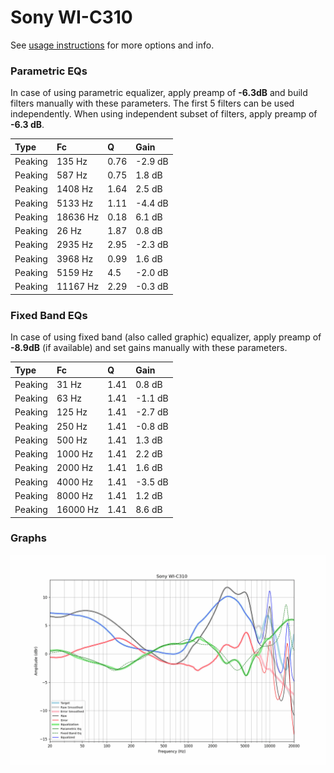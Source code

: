 # Sony WI-C310
See [usage instructions](https://github.com/jaakkopasanen/AutoEq#usage) for more options and info.

### Parametric EQs
In case of using parametric equalizer, apply preamp of **-6.3dB** and build filters manually
with these parameters. The first 5 filters can be used independently.
When using independent subset of filters, apply preamp of **-6.3 dB**.

| Type    | Fc       |    Q | Gain    |
|:--------|:---------|:-----|:--------|
| Peaking | 135 Hz   | 0.76 | -2.9 dB |
| Peaking | 587 Hz   | 0.75 | 1.8 dB  |
| Peaking | 1408 Hz  | 1.64 | 2.5 dB  |
| Peaking | 5133 Hz  | 1.11 | -4.4 dB |
| Peaking | 18636 Hz | 0.18 | 6.1 dB  |
| Peaking | 26 Hz    | 1.87 | 0.8 dB  |
| Peaking | 2935 Hz  | 2.95 | -2.3 dB |
| Peaking | 3968 Hz  | 0.99 | 1.6 dB  |
| Peaking | 5159 Hz  | 4.5  | -2.0 dB |
| Peaking | 11167 Hz | 2.29 | -0.3 dB |

### Fixed Band EQs
In case of using fixed band (also called graphic) equalizer, apply preamp of **-8.9dB**
(if available) and set gains manually with these parameters.

| Type    | Fc       |    Q | Gain    |
|:--------|:---------|:-----|:--------|
| Peaking | 31 Hz    | 1.41 | 0.8 dB  |
| Peaking | 63 Hz    | 1.41 | -1.1 dB |
| Peaking | 125 Hz   | 1.41 | -2.7 dB |
| Peaking | 250 Hz   | 1.41 | -0.8 dB |
| Peaking | 500 Hz   | 1.41 | 1.3 dB  |
| Peaking | 1000 Hz  | 1.41 | 2.2 dB  |
| Peaking | 2000 Hz  | 1.41 | 1.6 dB  |
| Peaking | 4000 Hz  | 1.41 | -3.5 dB |
| Peaking | 8000 Hz  | 1.41 | 1.2 dB  |
| Peaking | 16000 Hz | 1.41 | 8.6 dB  |

### Graphs
![](./Sony%20WI-C310.png)